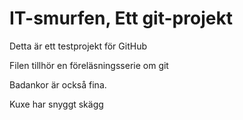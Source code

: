 # IT-smurfen, Ett git-projekt

Detta är ett testprojekt för GitHub

Filen tillhör en föreläsningsserie om git

Badankor är också fina.

Kuxe har snyggt skägg
